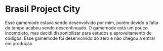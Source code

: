 # Brasil Project City
Esse gamemode estava sendo desenvolvido por mim, porém devido a falta de tempo acabou sendo descontinuado. O gamemode está um pouco incompleto, mas decidi disponibilizar para estudos e aproveitamento de códigos. Esse gamemode foi desenvolvido do zero e não chegou a entrar em produção.
